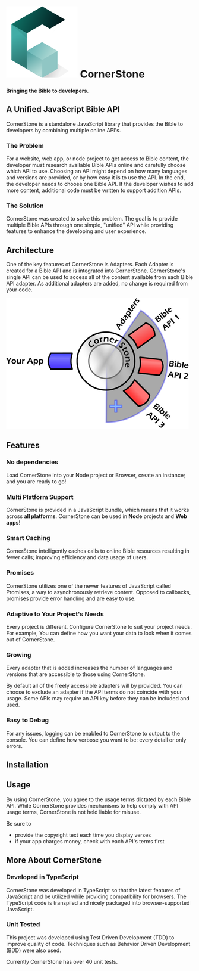 # ![CornerStone][cornerstone] CornerStone
**Bringing the Bible to developers.**

## A Unified JavaScript Bible API
CornerStone is a standalone JavaScript library that provides the Bible to developers by combining multiple online API's.

### The Problem
For a website, web app, or node project to get access to Bible content, the developer must research available Bible APIs online and carefully choose which API to use. Choosing an API might depend on how many languages and versions are provided, or by how easy it is to use the API. In the end, the developer needs to choose one Bible API. If the developer wishes to add more content, additional code must be written to support addition APIs.

### The Solution
CornerStone was created to solve this problem. The goal is to provide multiple Bible APIs through one simple, "unified" API while providing features to enhance the developing and user experience.

## Architecture
One of the key features of CornerStone is Adapters. Each Adapter is created for a Bible API and is integrated into CornerStone. CornerStone's single API can be used to access all of the content available from each Bible API adapter. As additional adapters are added, no change is required from your code.

![CornerStone Architecture][architecture]

## Features

### No dependencies
Load CornerStone into your Node project or Browser, create an instance; and you are ready to go!

### Multi Platform Support
CornerStone is provided in a JavaScript bundle, which means that it works across **all platforms**. CornerStone can be used in **Node** projects and **Web apps**!  

### Smart Caching
CornerStone intelligently caches calls to online Bible resources resulting in fewer calls; improving efficiency and data usage of users.

### Promises
CornerStone utilizes one of the newer features of JavaScript called Promises, a way to asynchronously retrieve content. Opposed to callbacks, promises provide error handling and are easy to use.

### Adaptive to Your Project's Needs
Every project is different. Configure CornerStone to suit your project needs. For example, You can define how you want your data to look when it comes out of CornerStone.

### Growing
Every adapter that is added increases the number of languages and versions that are accessible to those using CornerStone.

By default all of the freely accessible adapters will by provided. You can choose to exclude an adapter if the API terms do not coincide with your usage. Some APIs may require an API key before they can be included and used.

### Easy to Debug
For any issues, logging can be enabled to CornerStone to output to the console. You can define how verbose you want to be: every detail or only errors.

## Installation

## Usage

By using CornerStone, you agree to the usage terms dictated by each Bible API. While CornerStone provides mechanisms to help comply with API usage terms, CornerStone is not held liable for misuse.

Be sure to
* provide the copyright text each time you display verses
* if your app charges money, check with each API's terms first

## More About CornerStone
### Developed in TypeScript
CornerStone was developed in TypeScript so that the latest features of JavaScript and be utilized while providing compatibility for browsers. The TypeScript code is transpiled and nicely packaged into browser-supported JavaScript.

### Unit Tested
This project was developed using Test Driven Development (TDD) to improve quality of code. Techniques such as Behavior Driven Development (BDD) were also used.

Currently CornerStone has over 40 unit tests.

[cornerstone]: ./images/cornerstone-green192x192.png
[architecture]: ./images/architecture491x350.png
